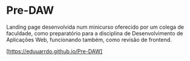 # Pre-DAW
Landing page desenvolvida num minicurso oferecido por um colega de faculdade,
como preparatório para a disciplina de Desenvolvimento de Aplicações Web, funcionando também, como revisão de frontend.

[https://eduuarrdo.github.io/Pre-DAW]
